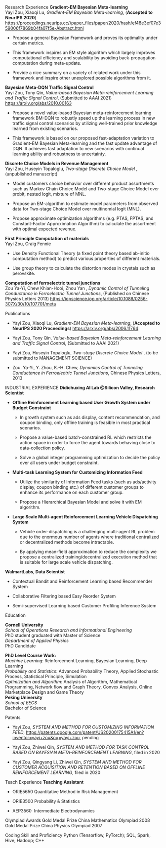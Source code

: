 Research Experience **Gradient-EM Bayesian Meta-learning**\
Yayi Zou, Xiaoqi Lu, *Gradient-EM Bayesian Meta-learning*, (**Accepted
to NeurIPS 2020**)
<https://proceedings.neurips.cc//paper_files/paper/2020/hash/ef48e3ef07e359006f7869b04fa07f5e-Abstract.html>

-   Propose a general Bayesian Framework and proves its optimality under
    certain metrics.

-   This framework inspires an EM style algorithm which largely improves
    computational efficiency and scalability by avoiding
    back-propagation computation during meta-update.

-   Provide a nice summary on a variety of related work under this
    framework and inspire other unexplored possible algorithms from it.

**Bayesian Meta-DQN Traffic Signal Control**\
Yayi Zou, Tony Qin, *Value-based Bayesian Meta-reinforcement Learning
and Traffic Signal Control*, (Submitted to AAAI 2021)
<https://arxiv.org/abs/2010.00163>

-   Propose a novel value-based Bayesian meta-reinforcement learning
    framework BM-DQN to robustly speed up the learning process in new
    traffic signal control scenarios by utilizing well-trained prior
    knowledge learned from existing scenarios.

-   This framework is based on our proposed fast-adaptation variation to
    Gradient-EM Bayesian Meta-learning and the fast update advantage of
    DQN. It achieves fast adaptation to new scenarios with continual
    learning ability and robustness to uncertainty.

**Discrete Choice Models in Revenue Management**\
Yayi Zou, Huseyin Topaloglu, *Two-stage Discrete Choice Model* ,
(unpublished manuscript)

-   Model customers choice behavior over different product assortments
    such as Markov Chain Choice Model and Two-stage Choice Model over
    probit, nested logit, mixture of MNL.

-   Propose an EM-algorithm to estimate model parameters from observed
    data for Two-stage Choice Model over multinomial logit (MNL).

-   Propose approximate optimization algorithms (e.g. PTAS, FPTAS, and
    Constant-Factor Approximation Algorithm) to calculate the assortment
    with optimal expected revenue.

**First Principle Computation of materials**\
Yayi Zou, Craig Fennie

-   Use Density Functional Theory (a fixed point theory based ab-initio
    computation method) to predict various properties of different
    materials.

-   Use group theory to calculate the distortion modes in crystals such
    as perovskite.

**Computation of ferroelectric tunnel junctions**\
Zou Ya-Yi, Chew Khian-Hooi, Zhou Yan , *Dynamic Control of Tunneling
Conductance in Ferroelectric Tunnel Junctions*, (Published on Chinese
Physics Letters 2013)
<https://iopscience.iop.org/article/10.1088/0256-307X/30/10/107701/meta>

Publications

-   Yayi Zou, Xiaoqi Lu, *Gradient-EM Bayesian Meta-learning*,
    (**Accepted to NeurIPS 2020 Proceedings**)
    <https://arxiv.org/abs/2006.11764>

-   Yayi Zou, Tony Qin, *Value-based Bayesian Meta-reinforcement
    Learning and Traffic Signal Control*, (Submitted to AAAI 2021)

-   Yayi Zou, Huseyin Topaloglu, *Two-stage Discrete Choice Model* , (to
    be submitted to MANAGEMENT SCIENCE)

-   Zou. Ya-Yi, Y. Zhou, K.-H. Chew, *Dynamics Control of Tunneling
    Conductance in Ferroelectric Tunnel Junctions*, Chinese Physics
    Letters, 2013

INDUSTRIAL EXPERIENCE **Didichuxing AI Lab \@Silicon Valley, Research
Scientist**

-   **Offline Reinforcement Learning based User Growth System under
    Budget Constraint**

    -   In growth system such as ads display, content recommendation,
        and coupon binding, only offline training is feasible in most
        practical scenarios.

    -   Propose a value-based batch-constrained RL which restricts the
        action space in order to force the agent towards behaving close
        to data-collection policy.

    -   Solve a global integer programming optimization to decide the
        policy over all users under budget constraint.

-   **Multi-task Learning System for Customizing Information Feed**

    -   Utilize the similarity of Information Feed tasks (such as
        ads/activity display, coupon binding etc.) of different customer
        groups to enhance its performance on each customer group.

    -   Propose a Hierarchical Bayesian Model and solve it with EM
        algorithm.

-   **Large Scale Multi-agent Reinforcement Learning Vehicle Dispatching
    System**

    -   Vehicle order-dispatching is a challenging multi-agent RL
        problem due to the enormous number of agents where traditional
        centralized or decentralized methods become intractable.

    -   By applying mean-field approximation to reduce the complexity we
        propose a centralized training/decentralized execution method
        that is suitable for large scale vehicle dispatching.

**WalmartLabs, Data Scientist**

-   Contextual Bandit and Reinforcement Learning based Recommender
    System

-   Collaborative Filtering based Easy Reorder System

-   Semi-supervised Learning based Customer Profiling Inference System

Education

**Cornell University**\
*School of Operations Research and Informational Engineering*\
PhD student graduated with Master of Science\
*Department of Applied Physics*\
PhD Candidate

**PhD Level Course Work:**\
*Machine Learning*: Reinforcement Learning, Bayesian Learning, Deep
Learning\
*Probability and Statistics*: Advanced Probability Theory, Applied
Stochastic Process, Statistical Principle, Simulation\
*Optimization and Algorithm*: Analysis of Algorithm, Mathematical
Programming, Network flow and Graph Theory, Convex Analysis, Online
Marketplace Design and Game Theory\
**Peking University**\
*School of EECS* \
Bachelor of Science

Patents

-   Yayi Zou, *SYSTEM AND METHOD FOR CUSTOMIZING INFORMATION FEED*,
    <https://patents.google.com/patent/US20200175415A1/en?inventor=yayi+zou&oq=yayi+zou>,
    pending

-   Yayi Zou, Zhiwei Qin, *SYSTEM AND METHOD FOR TASK CONTROL BASED ON
    BAYESIAN META-REINFORCEMENT LEARNING*, filed in 2020

-   Yayi Zou, Qingyang Li, Zhiwei Qin, *SYSTEM AND METHOD FOR CUSTOMER
    ACQUISITION AND RETENTION BASED ON OFFLINE REINFORCEMENT LEARNING*,
    filed in 2020

Teach Experience **Teaching Assistant**

-   ORIE5650 Quantitative Method in Risk Management

-   ORIE3500 Probability & Statistics

-   AEP3560  Intermediate Electrodynamics

Olympiad Awards Gold Medal Prize China Mathematics Olympiad 2008\
Gold Medal Prize China Physics Olympiad 2007

Coding Skill and Proficiency Python (Tensorflow, PyTorch); SQL, Spark,
Hive, Hadoop; C++
